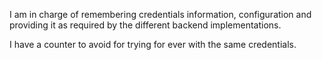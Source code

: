 I am in charge of remembering credentials information, configuration and providing it as required by the different backend implementations.

I have a counter to avoid for trying for ever with the same credentials.